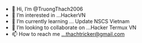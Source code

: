 - 👋 Hi, I’m @TruongThach2006
- 👀 I’m interested in ...HackerVN
- 🌱 I’m currently learning ... Update NSCS Vietnam
- 💞️ I’m looking to collaborate on ...Hacker Termux VN
- 📫 How to reach me ...thachtricker@gmail.com

<!---
TruongThach2006/TruongThach2006 is a ✨ special ✨ repository because its `README.md` (this file) appears on your GitHub profile.
You can click the Preview link to take a look at your changes.
--->
